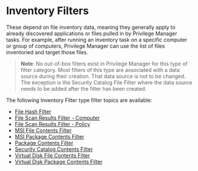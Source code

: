 [title]: # (Inventory)
[tags]: # (filter types)
[priority]: # (1)
# Inventory Filters

These depend on file inventory data, meaning they generally apply to already discovered applications or files pulled in by Privilege Manager tasks. For example, after running an inventory task on a specific computer or group of computers, Privilege Manager can use the list of files inventoried and target those files.

>**Note**:
>No out-of-box filters exist in Privilege Manager for this type of filter category. Most filters of this type are associated with a data source during their creation. That data source is not to be changed. The exception is the Security Catalog File Filter where the data source needs to be added after the filter has been created.

The following Inventory Filter type filter topics are available:

* [File Hash Filter](file-hash.md)
* [File Scan Results Filter - Computer](file-scan-results-comp.md)
* [File Scan Results Filter - Policy](file-scan-results-pol.md)
* [MSI File Contents Filter](msi-file-contents.md)
* [MSI Package Contents Filter](msi-package-contents.md)
* [Package Contents Filter](package-contents.md)
* [Security Catalog Contents Filter](security-cat-contents.md)
* [Virtual Disk File Contents Filter](virtual-disk-file-contents.md)
* [Virtual Disk Package Contents Filter](virtual-disk-package-contents.md)